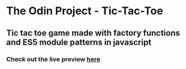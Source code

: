 # The Odin Project - Tic-Tac-Toe

## Tic tac toe game made with factory functions and ES5 module patterns in javascript

### Check out the live preview [here](https://beppe94.github.io/Tic-Tac-Toe/)